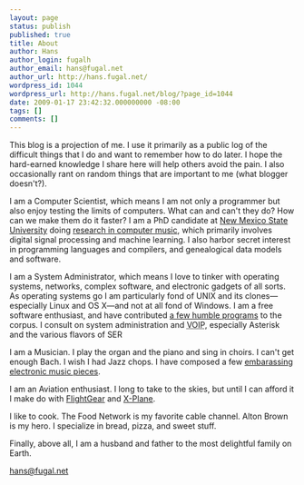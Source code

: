 ```yaml
---
layout: page
status: publish
published: true
title: About
author: Hans
author_login: fugalh
author_email: hans@fugal.net
author_url: http://hans.fugal.net/
wordpress_id: 1044
wordpress_url: http://hans.fugal.net/blog/?page_id=1044
date: 2009-01-17 23:42:32.000000000 -08:00
tags: []
comments: []
---
```

<p>This blog is a projection of me. I use it primarily as a public log of the difficult things that I do and want to remember how to do later. I hope the hard-earned knowledge I share here will help others avoid the pain. I also occasionally rant on random things that are important to me (what blogger doesn't?).</p>

<p>I am a Computer Scientist, which means I am not only a programmer but also enjoy testing the limits of computers. What can and can't they do? How can we make them do it faster? I am a PhD candidate at <a href="http://www.cs.nmsu.edu">New Mexico State University</a> doing <a href="http://hans.fugal.net/phd">research in computer music</a>, which primarily involves digital signal processing and machine learning. I also harbor secret interest in programming languages and compilers, and genealogical data models and software.</p>

<p>I am a System Administrator, which means I love to tinker with operating systems, networks, complex software, and electronic gadgets of all sorts. As operating systems go I am particularly fond of UNIX and its clones—especially Linux and OS X—and not at all fond of Windows. I am a free software enthusiast, and have contributed <a href="http://hans.fugal.net/src">a few humble programs</a> to the corpus. I consult on system administration and <acronym title="Voice over IP">VOIP</acronym>, especially Asterisk and the various flavors of <acroynm title="SIP Express Router">SER</acronym></p>

<p>I am a Musician. I play the organ and the piano and sing in choirs. I can't get enough Bach. I wish I had Jazz chops. I have composed a few <a href="http://hans.fugal.net/music">embarassing electronic music pieces</a>.</p>

<p>I am an Aviation enthusiast. I long to take to the skies, but until I can afford it I make do with <a href="http://flightgear.org">FlightGear</a> and <a href="http://www.x-plane.com/">X-Plane</a>.</p>

<p>I like to cook. The Food Network is my favorite cable channel. Alton Brown is my hero. I specialize in bread, pizza, and sweet stuff.</p>

<p>Finally, above all, I am a husband and father to the most delightful family on Earth.</p>

<p><a href="mailto:hans@fugal.net">hans@fugal.net</a></p>
